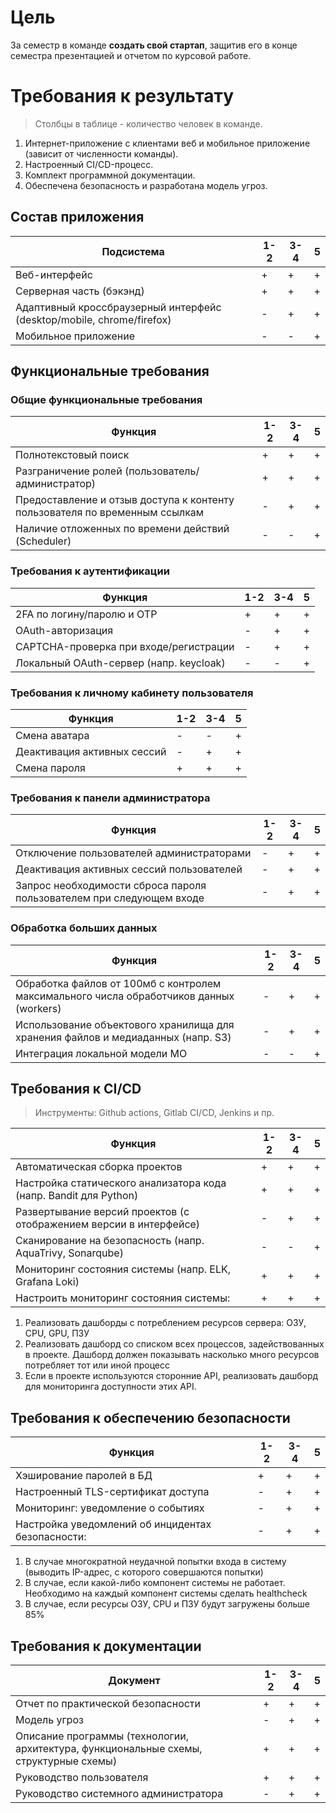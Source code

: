 # Цель
За семестр в команде **создать свой стартап**, защитив его в конце семестра презентацией и отчетом по курсовой работе.
# Требования к результату
> Столбцы в таблице - количество человек в команде.

1. Интернет-приложение с клиентами веб и мобильное приложение (зависит от численности  команды).
2. Настроенный CI/CD-процесс.
3. Комплект программной документации.
4. Обеспечена безопасность и разработана модель угроз.

## Состав приложения

| Подсистема                                                   | 1-2  | 3-4  | 5    |
| ------------------------------------------------------------ | ---- | ---- | ---- |
| Веб-интерфейс                                                | +    | +    | +    |
| Серверная часть (бэкэнд)                                     | +    | +    | +    |
| Адаптивный кроссбраузерный интерфейс (desktop/mobile, chrome/firefox) | -    | +    | +    |
| Мобильное приложение                                         | -    | -    | +    |

## Функциональные требования
### Общие функциональные требования
| Функция                                                      | 1-2  | 3-4  | 5    |
| ------------------------------------------------------------ | ---- | ---- | ---- |
| Полнотекстовый поиск                                         | +    | +    | +    |
| Разграничение ролей (пользователь/администратор)             | +    | +    | +    |
| Предоставление и отзыв доступа к контенту пользователя по временным ссылкам | -    | +    | +    |
| Наличие отложенных по времени действий (Scheduler)           | -    | -    | +    |
### Требования к аутентификации
| Функция                                 | 1-2 | 3-4 | 5   |
| --------------------------------------- | --- | --- | --- |
| 2FA по логину/паролю и OTP              | +   | +   | +   |
| OAuth-авторизация                       | -   | +   | +   |
| CAPTCHA-проверка при входе/регистрации  | -   | +   | +   |
| Локальный OAuth-сервер (напр. keycloak) | -   | -   | +   |
### Требования к личному кабинету пользователя 
| Функция                     | 1-2 | 3-4 | 5   |
| --------------------------- | --- | --- | --- |
| Смена аватара               | -   | -   | +   |
| Деактивация активных сессий | -   | +   | +   |
| Смена пароля                | +   | +   | +   |
### Требования к панели администратора
| Функция                                                              | 1-2 | 3-4 | 5   |
| -------------------------------------------------------------------- | --- | --- | --- |
| Отключение пользователей администраторами                            | -   | +   | +   |
| Деактивация активных сессий пользователей                            | -   | +   | +   |
| Запрос необходимости сброса пароля пользователем при следующем входе | -   | +   | +   |
### Обработка больших данных
| Функция                                                                                 | 1-2 | 3-4 | 5   |
| --------------------------------------------------------------------------------------- | --- | --- | --- |
| Обработка файлов от 100мб с контролем максимального числа обработчиков данных (workers) | -   | +   | +   |
| Использование объектового хранилища для хранения файлов и медиаданных (напр. S3)        | -   | +   | +   |
| Интеграция локальной модели МО                                                          | -   | -   | +   |
## Требования к CI/CD
> Инструменты: Github actions, Gitlab CI/CD, Jenkins и пр. 

| Функция                                                            | 1-2 | 3-4 | 5   |
| ------------------------------------------------------------------ | --- | --- | --- |
| Автоматическая сборка проектов                                     | +   | +   | +   |
| Настройка статического анализатора кода (напр. Bandit для Python)  | +   | +   | +   |
| Развертывание версий проектов (с отображением версии в интерфейсе) | -   | +   | +   |
| Сканирование на безопасность (напр. AquaTrivy, Sonarqube)          | -   | -   | +   |
| Мониторинг состояния системы (напр. ELK, Grafana Loki)             | +   | +   | +   |
|Настроить мониторинг состояния системы:|+|+|+|
1. Реализовать дашборды с потреблением ресурсов сервера: ОЗУ, CPU, GPU, ПЗУ
2. Реализовать дашборд со списком всех процессов, задействованных в проекте. Дашборд должен показывать насколько много ресурсов потребляет тот или иной процесс
3. Если в проекте используются сторонние API, реализовать дашборд для мониторинга доступности этих API.
## Требования к обеспечению безопасности
| Функция                             | 1-2 | 3-4 | 5   |
| ----------------------------------- | --- | --- | --- |
| Хэширование паролей в БД            | +   | +   | +   |
| Настроенный TLS-сертификат доступа  | -   | +   | +   |
| Мониторинг: уведомление о событиях | -   | +   | +   |
|Настройка уведомлений об инцидентах безопасности:|-|+|+|
1. В случае многократной неудачной попытки входа в систему (выводить IP-адрес, с которого совершаются попытки)
2. В случае, если какой-либо компонент системы не работает. Необходимо на каждый компонент системы сделать healthcheck
3. В случае, если ресурсы ОЗУ, CPU и ПЗУ будут загружены больше 85%
## Требования к документации
| Документ                                                                              | 1-2 | 3-4 | 5   |
| ------------------------------------------------------------------------------------- | --- | --- | --- |
| Отчет по практической безопасности                                                    | +   | +   | +   |
| Модель угроз                                                                          | -   | +   | +   |
| Описание программы (технологии, архитектура, функциональные схемы, структурные схемы) | +   | +   | +   |
| Руководство пользователя                                                              | +   | +   | +   |
| Руководство системного администратора                                                 | -   | +   | +   |
